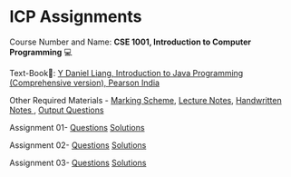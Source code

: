 # ICP Assignments

Course Number and Name: **CSE 1001, Introduction to Computer Programming** 💻

Text-Book📖: <a href="https://drive.google.com/file/d/1lmbTj-nTr3wMrOzfiqYlDHcvNi3KrFal/view?usp=sharing" target="blank"> Y Daniel Liang, Introduction to Java Programming (Comprehensive version), Pearson India</a>

Other Required Materials - <a href= "https://drive.google.com/file/d/1XPsXxGzG3U1VVzPfLpaKhGmDim1XziSp/view?usp=sharing" target="_blank">Marking Scheme</a>, <a href= "https://drive.google.com/drive/folders/1eEJAP_UHWvSP0r5A7wirWUjDody7v-hp?usp=sharing" target="_blank"> Lecture Notes</a>, <a href= "https://drive.google.com/drive/folders/1qyN67BJIueyaaW1OJThl-0Igp7M3jdtX?usp=sharing" target="_blank">  Handwritten Notes </a>, <a href= "https://drive.google.com/drive/folders/1dP6avQO51tRr_pmkwhRKM9l-MmdYJZPF?usp=sharing" target="_blank"> Output Questions</a>

Assignment 01- 
[Questions](https://drive.google.com/file/d/1_kSmfuaEglB3pGNPQtp8W-r6kwjE16mD/view?usp=drive_link)
[Solutions](https://github.com/abhishek-tiwary/1stSemITER/tree/main/Assignment01)

Assignment 02-
[Questions](https://drive.google.com/file/d/1eG2KIQqiKIcXWzHUHZ44Om2vU6zdozuN/view?usp=drive_link)
[Solutions](https://github.com/abhishek-tiwary/1stSemITER/tree/main/Assignment02)

Assignment 03-
[Questions](https://drive.google.com/file/d/1f2BfwCPhfYrcIhbdR6UoeBLgPMnglwWj/view?usp=drive_link)
[Solutions](https://github.com/abhishek-tiwary/1stSemITER/tree/main/Assignment%2003)


